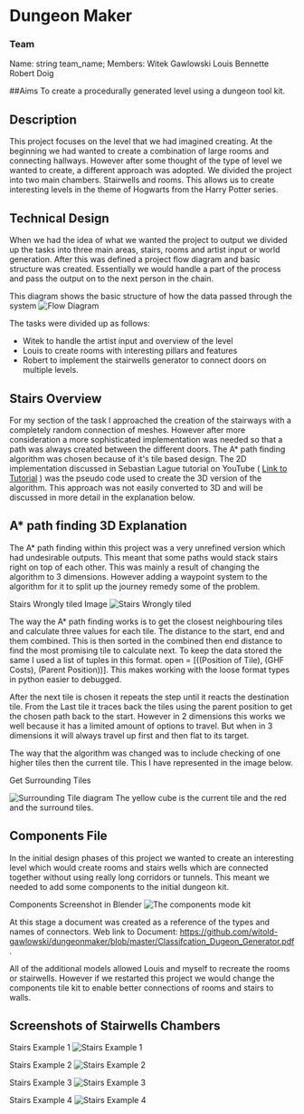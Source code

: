 # Dungeon Maker

### Team 
Name: string team_name; 
Members: 
         Witek Gawlowski
         Louis Bennette
         Robert Doig 

##Aims 
To create a procedurally generated level using a dungeon tool kit.


## Description

This project focuses on the level that we had imagined creating. At the beginning we had wanted to create a combination of large rooms and connecting hallways. However after some thought of the type of level we wanted to create, a different approach was adopted. We divided the project into two main chambers. Stairwells and rooms. This allows us to create interesting levels in the theme of Hogwarts from the Harry Potter series.


## Technical Design 

When we had the idea of what we wanted the project to output we divided up the tasks into three main areas, stairs, rooms and artist input or world generation. After this was defined a project flow diagram and basic structure was created. Essentially we would handle a part of the process and pass the output on to the next person in the chain.

This diagram shows the basic structure of how the data passed through the system 
![Flow Diagram](screenshots/FlowDiagram.PNG)


The tasks were divided up as follows: 
  - Witek to handle the artist input and overview of the level 
  - Louis to create rooms with interesting pillars and features 
  - Robert to implement the stairwells generator to connect doors on multiple levels. 


## Stairs Overview 

For my section of the task I approached the creation of the stairways with a completely random connection of meshes. However after more consideration a more sophisticated implementation was needed so that a path was always created between the different doors. The A* path finding algorithm was chosen because of it's tile based design. The 2D implementation discussed in Sebastian Lague tutorial on YouTube ( [Link to Tutorial](https://www.youtube.com/watch?v=-L-WgKMFuhE&t=581s) )  was the pseudo code used to create the 3D version of the algorithm. This approach was not easily converted to 3D and will be discussed in more detail in the explanation below. 




## A* path finding 3D Explanation

The A* path finding within this project was a very unrefined version which had undesirable outputs. This meant that some paths would stack stairs right on top of each other. This was mainly a result of changing the algorithm to 3 dimensions. However adding a waypoint system to the algorithm for it to split up the journey remedy some of the problem. 

Stairs Wrongly tiled Image 
![Stairs Wrongly tiled](screenshots/Stairs_mistiled.PNG)



The way the A* path finding works is to get the closest neighbouring tiles and calculate three values for each tile. The distance to the start, end and them combined. This is then sorted in the combined then end distance to find the most promising tile to calculate next. To keep the data stored the same I used a list of tuples in this format. open = [((Position of Tile), (GHF Costs), (Parent Position))]. This makes working with the loose format types in python easier to debugged. 

After the next tile is chosen it repeats the step until it reacts the destination tile. From the Last tile it traces back the tiles using the parent position to get the chosen path back to the start. However in 2 dimensions this works we well because it has a limited amount of options to travel. But when in 3 dimensions it will always travel up first and then flat to its target. 

The way that the algorithm was changed was to include checking of one higher tiles then the current tile. This I have represented in the image below.  

Get Surrounding Tiles

![Surrounding Tile diagram](screenshots/getSurroundingTiles.PNG)
The yellow cube is the current tile and the red and the surround tiles. 






## Components File 

In the initial design phases of this project we wanted to create an interesting level which would create rooms and stairs wells which are connected together without using really long corridors or tunnels. This meant we needed to add some components to the initial dungeon kit. 

Components Screenshot in Blender
![The components mode kit](screenshots/components.png)

At this stage a document was created as a reference of the types and names of connectors. Web link to Document: https://github.com/witold-gawlowski/dungeonmaker/blob/master/Classifcation_Dugeon_Generator.pdf . 

All of the additional models allowed Louis and myself to recreate the rooms or stairwells. However if we restarted this project we would change the components tile kit to enable better connections of rooms and stairs to walls. 


## Screenshots of Stairwells Chambers

Stairs Example 1
![Stairs Example 1](screenshots/Stairs_example1.PNG)

Stairs Example 2
![Stairs Example 2](screenshots/Stairs_example2.PNG)

Stairs Example 3
![Stairs Example 3](screenshots/Stairs_example3.PNG)

Stairs Example 4
![Stairs Example 4](screenshots/Stairs_example4.PNG)

